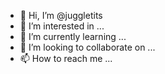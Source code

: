 - 👋 Hi, I’m @juggletits
- 👀 I’m interested in ...
- 🌱 I’m currently learning ...
- 💞️ I’m looking to collaborate on ...
- 📫 How to reach me ...

<!---
juggletits/juggletits is a ✨ special ✨ repository because its `README.md` (this file) appears on your GitHub profile.
You can click the Preview link to take a look at your changes.
--->
